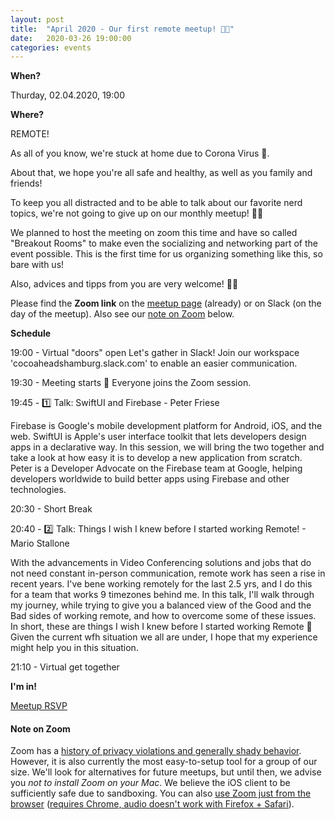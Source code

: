 ```yaml
---
layout: post
title:  "April 2020 - Our first remote meetup! 💪🏼"
date:   2020-03-26 19:00:00
categories: events
---
```


**When?**

Thurday, 02.04.2020, 19:00

**Where?**

REMOTE!

As all of you know, we're stuck at home due to Corona Virus 🦠. 

About that, we hope you're all safe and healthy, as well as you family and friends! 

To keep you all distracted and to be able to talk about our favorite nerd topics, we're not going to give up on our monthly meetup! 💪🏼

We planned to host the meeting on zoom this time and have so called "Breakout Rooms" to make even the socializing and networking part of the event possible.
This is the first time for us organizing something like this, so bare with us!

Also, advices and tipps from you are very welcome! 🙏🏼 

Please find the **Zoom link** on the [meetup page](https://www.meetup.com/de-DE/CocoaHeads-Hamburg/events/zkldgrybcgbdb/) (already) or on Slack (on the day of the meetup). Also see our [note on Zoom](#note-on-zoom) below.

**Schedule**

19:00 - Virtual "doors" open
Let's gather in Slack!
Join our workspace 'cocoaheadshamburg.slack.com' to enable an easier communication.

19:30 - Meeting starts 🎉
Everyone joins the Zoom session.

19:45 - 1️⃣ Talk: SwiftUI and Firebase - Peter Friese

Firebase is Google's mobile development platform for Android, iOS, and the web. SwiftUI is Apple's user interface toolkit that lets developers design apps in a declarative way. In this session, we will bring the two together and take a look at how easy it is to develop a new application from scratch.
Peter is a Developer Advocate on the Firebase team at Google, helping developers worldwide to build better apps using Firebase and other technologies.

20:30 - Short Break

20:40 - 2️⃣ Talk: Things I wish I knew before I started working Remote! - Mario Stallone

With the advancements in Video Conferencing solutions and jobs that do not need constant in-person communication, remote work has seen a rise in recent years. I've bene working remotely for the last 2.5 yrs, and I do this for a team that works 9 timezones behind me. In this talk, I'll walk through my journey, while trying to give you a balanced view of the Good and the Bad sides of working remote, and how to overcome some of these issues. In short, these are things I wish I knew before I started working Remote 🙂
Given the current wfh situation we all are under, I hope that my experience might help you in this situation.

21:10 - Virtual get together

**I'm in!**

[Meetup RSVP](https://www.meetup.com/CocoaHeads-Hamburg/events/zkldgrybcgbdb/)

#### Note on Zoom
Zoom has a [history of privacy violations and generally shady behavior](https://twitter.com/dhh/status/1244997990382596096). However, it is also currently the most easy-to-setup tool for a group of our size. We'll look for alternatives for future meetups, but until then, we advise you *not to install Zoom on your Mac*. We believe the iOS client to be sufficiently safe due to sandboxing. You can also [use Zoom just from the browser](https://support.zoom.us/hc/en-us/articles/115005666383-Show-a-Join-from-your-browser-Link) ([requires Chrome, audio doesn't work with Firefox + Safari](https://support.zoom.us/hc/en-us/articles/214629443)).


